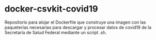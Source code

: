 # docker-csvkit-covid19
Repositorio para alojar el Dockerfile que construye una imagen con las paqueterías necesarias para descargar y procesar datos de covid19 de la Secretaría de Salud Federal mediante un script .sh.
